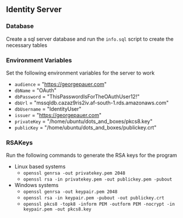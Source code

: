 ## Identity Server

### Database
Create a sql server database and run the `info.sql` script to create the necessary tables

### Environment Variables
Set the following environment variables for the server to work
- `audience` = "https://georgepauer.com" 
- `dbName` = "OAuth" 
- `dbPassword` = "ThisPasswordIsForTheOAuthUser12!" 
- `dbUrl` = "mssqldb.cazaz9ris2iv.af-south-1.rds.amazonaws.com" 
- `dbUsername` = "IdentityUser" 
- `issuer` = "https://georgepauer.com" 
- `privateKey` = "/home/ubuntu/dots_and_boxes/pkcs8.key" 
- `publicKey` = "/home/ubuntu/dots_and_boxes/publickey.crt" 

### RSAKeys
Run the following commands to generate the RSA keys for the program
- Linux based systems
  - `openssl genrsa -out privatekey.pem 2048`
  - `openssl rsa -in privatekey.pem -out publickey.pem -pubout`
- Windows systems
  - `openssl genrsa -out keypair.pem 2048`
  - `openssl rsa -in keypair.pem -pubout -out publickey.crt`
  - `openssl pkcs8 -topk8 -inform PEM -outform PEM -nocrypt -in keypair.pem -out pkcs8.key`
